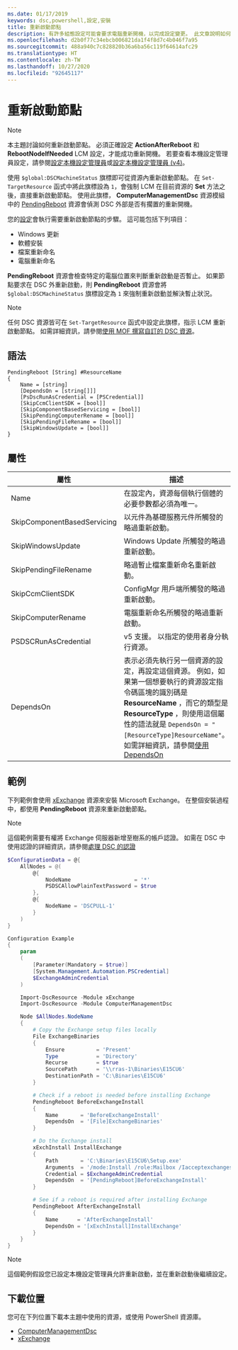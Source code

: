 ```yaml
---
ms.date: 01/17/2019
keywords: dsc,powershell,設定,安裝
title: 重新啟動節點
description: 有許多組態設定可能會要求電腦重新開機，以完成設定變更。 此文章說明如何管理設定中的重新開機。
ms.openlocfilehash: d2b0f77c34ebcb006821da1f4f8d7c4b046f7a95
ms.sourcegitcommit: 488a940c7c828820b36a6ba56c119f64614afc29
ms.translationtype: HT
ms.contentlocale: zh-TW
ms.lasthandoff: 10/27/2020
ms.locfileid: "92645117"
---
```

# <a name="reboot-a-node"></a>重新啟動節點

> [!NOTE]
> 本主題討論如何重新啟動節點。 必須正確設定 **ActionAfterReboot** 和 **RebootNodeIfNeeded** LCM 設定，才能成功重新開機。 若要查看本機設定管理員設定，請參閱[設定本機設定管理員](../managing-nodes/metaConfig.md)或[設定本機設定管理員 (v4)](../managing-nodes/metaConfig4.md)。

使用 `$global:DSCMachineStatus` 旗標即可從資源內重新啟動節點。 在 `Set-TargetResource` 函式中將此旗標設為 `1`，會強制 LCM 在目前資源的 **Set** 方法之後，直接重新啟動節點。 使用此旗標， **ComputerManagementDsc** 資源模組中的 [PendingReboot](https://github.com/PowerShell/ComputerManagementDsc) 資源會偵測 DSC 外部是否有擱置的重新開機。

您的[設定](configurations.md)會執行需要重新啟動節點的步驟。 這可能包括下列項目：

- Windows 更新
- 軟體安裝
- 檔案重新命名
- 電腦重新命名

**PendingReboot** 資源會檢查特定的電腦位置來判斷重新啟動是否暫止。 如果節點要求在 DSC 外重新啟動，則 **PendingReboot** 資源會將 `$global:DSCMachineStatus` 旗標設定為 `1` 來強制重新啟動並解決暫止狀況。

> [!NOTE]
> 任何 DSC 資源皆可在 `Set-TargetResource` 函式中設定此旗標，指示 LCM 重新啟動節點。 如需詳細資訊，請參閱[使用 MOF 撰寫自訂的 DSC 資源](../resources/authoringResourceMOF.md)。

## <a name="syntax"></a>語法

```
PendingReboot [String] #ResourceName
{
    Name = [string]
    [DependsOn = [string[]]]
    [PsDscRunAsCredential = [PSCredential]]
    [SkipCcmClientSDK = [bool]]
    [SkipComponentBasedServicing = [bool]]
    [SkipPendingComputerRename = [bool]]
    [SkipPendingFileRename = [bool]]
    [SkipWindowsUpdate = [bool]]
}
```

## <a name="properties"></a>屬性

| 屬性 | 描述 |
| --- | --- |
| Name| 在設定內，資源每個執行個體的必要參數都必須為唯一。|
| SkipComponentBasedServicing | 以元件為基礎服務元件所觸發的略過重新啟動。 |
| SkipWindowsUpdate | Windows Update 所觸發的略過重新啟動。|
| SkipPendingFileRename | 略過暫止檔案重新命名重新啟動。 |
| SkipCcmClientSDK | ConfigMgr 用戶端所觸發的略過重新啟動。 |
| SkipComputerRename | 電腦重新命名所觸發的略過重新啟動。 |
| PSDSCRunAsCredential | v5 支援。 以指定的使用者身分執行資源。 |
| DependsOn | 表示必須先執行另一個資源的設定，再設定這個資源。 例如，如果第一個想要執行的資源設定指令碼區塊的識別碼是 **ResourceName** ，而它的類型是 **ResourceType** ，則使用這個屬性的語法就是 `DependsOn = "[ResourceType]ResourceName"`。 如需詳細資訊，請參閱[使用 DependsOn](resource-depends-on.md)|

## <a name="example"></a>範例

下列範例會使用 [xExchange](https://github.com/PowerShell/xExchange) 資源來安裝 Microsoft Exchange。 在整個安裝過程中，都使用 **PendingReboot** 資源來重新啟動節點。

> [!NOTE]
> 這個範例需要有權將 Exchange 伺服器新增至樹系的帳戶認證。 如需在 DSC 中使用認證的詳細資訊，請參閱[處理 DSC 的認證](../configurations/configDataCredentials.md)

```powershell
$ConfigurationData = @{
    AllNodes = @(
        @{
            NodeName                    = '*'
            PSDSCAllowPlainTextPassword = $true
        },
        @{
            NodeName = 'DSCPULL-1'
        }
    )
}

Configuration Example
{
    param
    (
        [Parameter(Mandatory = $true)]
        [System.Management.Automation.PSCredential]
        $ExchangeAdminCredential
    )

    Import-DscResource -Module xExchange
    Import-DscResource -Module ComputerManagementDsc

    Node $AllNodes.NodeName
    {
        # Copy the Exchange setup files locally
        File ExchangeBinaries
        {
            Ensure          = 'Present'
            Type            = 'Directory'
            Recurse         = $true
            SourcePath      = '\\rras-1\Binaries\E15CU6'
            DestinationPath = 'C:\Binaries\E15CU6'
        }

        # Check if a reboot is needed before installing Exchange
        PendingReboot BeforeExchangeInstall
        {
            Name       = 'BeforeExchangeInstall'
            DependsOn  = '[File]ExchangeBinaries'
        }

        # Do the Exchange install
        xExchInstall InstallExchange
        {
            Path       = 'C:\Binaries\E15CU6\Setup.exe'
            Arguments  = '/mode:Install /role:Mailbox /Iacceptexchangeserverlicenseterms'
            Credential = $ExchangeAdminCredential
            DependsOn  = '[PendingReboot]BeforeExchangeInstall'
        }

        # See if a reboot is required after installing Exchange
        PendingReboot AfterExchangeInstall
        {
            Name      = 'AfterExchangeInstall'
            DependsOn = '[xExchInstall]InstallExchange'
        }
    }
}
```

> [!NOTE]
> 這個範例假設您已設定本機設定管理員允許重新啟動，並在重新啟動後繼續設定。

## <a name="where-to-download"></a>下載位置

您可在下列位置下載本主題中使用的資源，或使用 PowerShell 資源庫。

- [ComputerManagementDsc](https://github.com/PowerShell/ComputerManagementDsc)
- [xExchange](https://github.com/PowerShell/xExchange)
